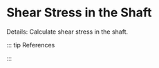 <script setup>
  import CalcPicker from '../components/calc-picker.vue'

  const calcData = [ 
    { id: 0, title: 'Shear Stress in the Shaft', 
    calcUrl: 'c-20221219.105110055-e3d-00b4cb-51da43' },
  ];
</script>
# Shear Stress in the Shaft
Details: Calculate shear stress in the shaft.

<CalcPicker :calcsData = "calcData" :iframeHeight="700"></CalcPicker>

::: tip References

:::

